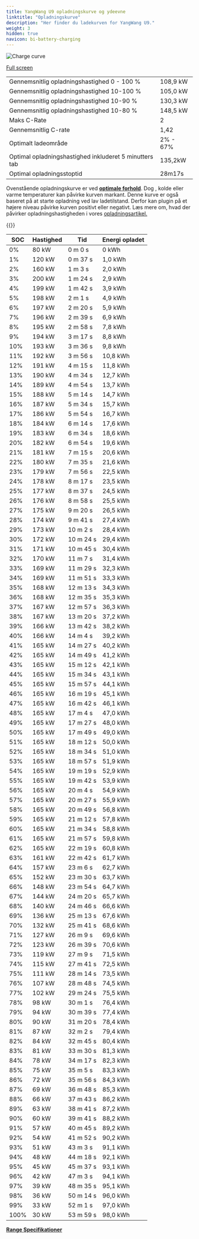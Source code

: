 ```yaml
---
title: YangWang U9 opladningskurve og ydeevne
linktitle: "Opladningskurve"
description: "Her finder du ladekurven for YangWang U9."
weight: 3
hidden: true
navicon: bi-battery-charging
---
```

<!-- markdownlint-disable MD033 -->
<img src="../chargingcurve.svg" alt="Charge curve" class="img-fluid">

[Full screen](../chargingcurve.svg)


<table class="table table-striped border">
<tbody>
<tr>
<td>Gennemsnitlig opladningshastighed 0 - 100 %</td><td>108,9 kW</td>
</tr>
<tr>
<td>Gennemsnitlig opladningshastighed 10-100 %</td><td>105,0 kW</td>
</tr>
<tr>
<td>Gennemsnitlig opladningshastighed 10-90 %</td><td>130,3 kW</td>
</tr>
<tr>
<td>Gennemsnitlig opladningshastighed 10-80 %</td><td>148,5 kW</td>
</tr>
<tr>
<td>Maks C-Rate</td><td>2</td>
</tr>
<tr>
<td>Gennemsnitlig C-rate</td><td>1,42</td>
</tr>
<tr>
<td>Optimalt ladeområde</td><td>2% - 67%</td>
</tr>
<tr>
<td>Optimal opladningshastighed inkluderet 5 minutters tab</td><td>135,2kW</td>
</tr>
<tr>
<td>Optimal opladningsstoptid</td><td>28m17s</td>
</tr>
</tbody>
</table>


Ovenstående opladningskurve er ved **[optimale forhold](../../../../../technology/battery/charging/#temperature)**. Dog , kolde eller varme temperaturer kan påvirke kurven markant. Denne kurve er også baseret på at starte opladning ved lav ladetilstand. Derfor kan plugin på et højere niveau påvirke kurven positivt eller negativt. Læs mere om, hvad der påvirker opladningshastigheden i vores [opladningsartikel.](../../../../../technology/battery/charging/)


{{<evkxdisplayaddarticle />}}
<table class="table table-striped border">
<thead>
<tr><th>SOC</th><th>Hastighed</th><th>Tid</th><th>Energi opladet</th></tr>
</thead>
<tbody>
<tr>
<td>0%</td><td>80 kW</td><td> 0 m 0 s </td><td>0 kWh </td>
</tr>
<tr>
<td>1%</td><td>120 kW</td><td> 0 m 37 s </td><td>1,0 kWh </td>
</tr>
<tr>
<td>2%</td><td>160 kW</td><td> 1 m 3 s </td><td>2,0 kWh </td>
</tr>
<tr>
<td>3%</td><td>200 kW</td><td> 1 m 24 s </td><td>2,9 kWh </td>
</tr>
<tr>
<td>4%</td><td>199 kW</td><td> 1 m 42 s </td><td>3,9 kWh </td>
</tr>
<tr>
<td>5%</td><td>198 kW</td><td> 2 m 1 s </td><td>4,9 kWh </td>
</tr>
<tr>
<td>6%</td><td>197 kW</td><td> 2 m 20 s </td><td>5,9 kWh </td>
</tr>
<tr>
<td>7%</td><td>196 kW</td><td> 2 m 39 s </td><td>6,9 kWh </td>
</tr>
<tr>
<td>8%</td><td>195 kW</td><td> 2 m 58 s </td><td>7,8 kWh </td>
</tr>
<tr>
<td>9%</td><td>194 kW</td><td> 3 m 17 s </td><td>8,8 kWh </td>
</tr>
<tr>
<td>10%</td><td>193 kW</td><td> 3 m 36 s </td><td>9,8 kWh </td>
</tr>
<tr>
<td>11%</td><td>192 kW</td><td> 3 m 56 s </td><td>10,8 kWh </td>
</tr>
<tr>
<td>12%</td><td>191 kW</td><td> 4 m 15 s </td><td>11,8 kWh </td>
</tr>
<tr>
<td>13%</td><td>190 kW</td><td> 4 m 34 s </td><td>12,7 kWh </td>
</tr>
<tr>
<td>14%</td><td>189 kW</td><td> 4 m 54 s </td><td>13,7 kWh </td>
</tr>
<tr>
<td>15%</td><td>188 kW</td><td> 5 m 14 s </td><td>14,7 kWh </td>
</tr>
<tr>
<td>16%</td><td>187 kW</td><td> 5 m 34 s </td><td>15,7 kWh </td>
</tr>
<tr>
<td>17%</td><td>186 kW</td><td> 5 m 54 s </td><td>16,7 kWh </td>
</tr>
<tr>
<td>18%</td><td>184 kW</td><td> 6 m 14 s </td><td>17,6 kWh </td>
</tr>
<tr>
<td>19%</td><td>183 kW</td><td> 6 m 34 s </td><td>18,6 kWh </td>
</tr>
<tr>
<td>20%</td><td>182 kW</td><td> 6 m 54 s </td><td>19,6 kWh </td>
</tr>
<tr>
<td>21%</td><td>181 kW</td><td> 7 m 15 s </td><td>20,6 kWh </td>
</tr>
<tr>
<td>22%</td><td>180 kW</td><td> 7 m 35 s </td><td>21,6 kWh </td>
</tr>
<tr>
<td>23%</td><td>179 kW</td><td> 7 m 56 s </td><td>22,5 kWh </td>
</tr>
<tr>
<td>24%</td><td>178 kW</td><td> 8 m 17 s </td><td>23,5 kWh </td>
</tr>
<tr>
<td>25%</td><td>177 kW</td><td> 8 m 37 s </td><td>24,5 kWh </td>
</tr>
<tr>
<td>26%</td><td>176 kW</td><td> 8 m 58 s </td><td>25,5 kWh </td>
</tr>
<tr>
<td>27%</td><td>175 kW</td><td> 9 m 20 s </td><td>26,5 kWh </td>
</tr>
<tr>
<td>28%</td><td>174 kW</td><td> 9 m 41 s </td><td>27,4 kWh </td>
</tr>
<tr>
<td>29%</td><td>173 kW</td><td> 10 m 2 s </td><td>28,4 kWh </td>
</tr>
<tr>
<td>30%</td><td>172 kW</td><td> 10 m 24 s </td><td>29,4 kWh </td>
</tr>
<tr>
<td>31%</td><td>171 kW</td><td> 10 m 45 s </td><td>30,4 kWh </td>
</tr>
<tr>
<td>32%</td><td>170 kW</td><td> 11 m 7 s </td><td>31,4 kWh </td>
</tr>
<tr>
<td>33%</td><td>169 kW</td><td> 11 m 29 s </td><td>32,3 kWh </td>
</tr>
<tr>
<td>34%</td><td>169 kW</td><td> 11 m 51 s </td><td>33,3 kWh </td>
</tr>
<tr>
<td>35%</td><td>168 kW</td><td> 12 m 13 s </td><td>34,3 kWh </td>
</tr>
<tr>
<td>36%</td><td>168 kW</td><td> 12 m 35 s </td><td>35,3 kWh </td>
</tr>
<tr>
<td>37%</td><td>167 kW</td><td> 12 m 57 s </td><td>36,3 kWh </td>
</tr>
<tr>
<td>38%</td><td>167 kW</td><td> 13 m 20 s </td><td>37,2 kWh </td>
</tr>
<tr>
<td>39%</td><td>166 kW</td><td> 13 m 42 s </td><td>38,2 kWh </td>
</tr>
<tr>
<td>40%</td><td>166 kW</td><td> 14 m 4 s </td><td>39,2 kWh </td>
</tr>
<tr>
<td>41%</td><td>165 kW</td><td> 14 m 27 s </td><td>40,2 kWh </td>
</tr>
<tr>
<td>42%</td><td>165 kW</td><td> 14 m 49 s </td><td>41,2 kWh </td>
</tr>
<tr>
<td>43%</td><td>165 kW</td><td> 15 m 12 s </td><td>42,1 kWh </td>
</tr>
<tr>
<td>44%</td><td>165 kW</td><td> 15 m 34 s </td><td>43,1 kWh </td>
</tr>
<tr>
<td>45%</td><td>165 kW</td><td> 15 m 57 s </td><td>44,1 kWh </td>
</tr>
<tr>
<td>46%</td><td>165 kW</td><td> 16 m 19 s </td><td>45,1 kWh </td>
</tr>
<tr>
<td>47%</td><td>165 kW</td><td> 16 m 42 s </td><td>46,1 kWh </td>
</tr>
<tr>
<td>48%</td><td>165 kW</td><td> 17 m 4 s </td><td>47,0 kWh </td>
</tr>
<tr>
<td>49%</td><td>165 kW</td><td> 17 m 27 s </td><td>48,0 kWh </td>
</tr>
<tr>
<td>50%</td><td>165 kW</td><td> 17 m 49 s </td><td>49,0 kWh </td>
</tr>
<tr>
<td>51%</td><td>165 kW</td><td> 18 m 12 s </td><td>50,0 kWh </td>
</tr>
<tr>
<td>52%</td><td>165 kW</td><td> 18 m 34 s </td><td>51,0 kWh </td>
</tr>
<tr>
<td>53%</td><td>165 kW</td><td> 18 m 57 s </td><td>51,9 kWh </td>
</tr>
<tr>
<td>54%</td><td>165 kW</td><td> 19 m 19 s </td><td>52,9 kWh </td>
</tr>
<tr>
<td>55%</td><td>165 kW</td><td> 19 m 42 s </td><td>53,9 kWh </td>
</tr>
<tr>
<td>56%</td><td>165 kW</td><td> 20 m 4 s </td><td>54,9 kWh </td>
</tr>
<tr>
<td>57%</td><td>165 kW</td><td> 20 m 27 s </td><td>55,9 kWh </td>
</tr>
<tr>
<td>58%</td><td>165 kW</td><td> 20 m 49 s </td><td>56,8 kWh </td>
</tr>
<tr>
<td>59%</td><td>165 kW</td><td> 21 m 12 s </td><td>57,8 kWh </td>
</tr>
<tr>
<td>60%</td><td>165 kW</td><td> 21 m 34 s </td><td>58,8 kWh </td>
</tr>
<tr>
<td>61%</td><td>165 kW</td><td> 21 m 57 s </td><td>59,8 kWh </td>
</tr>
<tr>
<td>62%</td><td>165 kW</td><td> 22 m 19 s </td><td>60,8 kWh </td>
</tr>
<tr>
<td>63%</td><td>161 kW</td><td> 22 m 42 s </td><td>61,7 kWh </td>
</tr>
<tr>
<td>64%</td><td>157 kW</td><td> 23 m 6 s </td><td>62,7 kWh </td>
</tr>
<tr>
<td>65%</td><td>152 kW</td><td> 23 m 30 s </td><td>63,7 kWh </td>
</tr>
<tr>
<td>66%</td><td>148 kW</td><td> 23 m 54 s </td><td>64,7 kWh </td>
</tr>
<tr>
<td>67%</td><td>144 kW</td><td> 24 m 20 s </td><td>65,7 kWh </td>
</tr>
<tr>
<td>68%</td><td>140 kW</td><td> 24 m 46 s </td><td>66,6 kWh </td>
</tr>
<tr>
<td>69%</td><td>136 kW</td><td> 25 m 13 s </td><td>67,6 kWh </td>
</tr>
<tr>
<td>70%</td><td>132 kW</td><td> 25 m 41 s </td><td>68,6 kWh </td>
</tr>
<tr>
<td>71%</td><td>127 kW</td><td> 26 m 9 s </td><td>69,6 kWh </td>
</tr>
<tr>
<td>72%</td><td>123 kW</td><td> 26 m 39 s </td><td>70,6 kWh </td>
</tr>
<tr>
<td>73%</td><td>119 kW</td><td> 27 m 9 s </td><td>71,5 kWh </td>
</tr>
<tr>
<td>74%</td><td>115 kW</td><td> 27 m 41 s </td><td>72,5 kWh </td>
</tr>
<tr>
<td>75%</td><td>111 kW</td><td> 28 m 14 s </td><td>73,5 kWh </td>
</tr>
<tr>
<td>76%</td><td>107 kW</td><td> 28 m 48 s </td><td>74,5 kWh </td>
</tr>
<tr>
<td>77%</td><td>102 kW</td><td> 29 m 24 s </td><td>75,5 kWh </td>
</tr>
<tr>
<td>78%</td><td>98 kW</td><td> 30 m 1 s </td><td>76,4 kWh </td>
</tr>
<tr>
<td>79%</td><td>94 kW</td><td> 30 m 39 s </td><td>77,4 kWh </td>
</tr>
<tr>
<td>80%</td><td>90 kW</td><td> 31 m 20 s </td><td>78,4 kWh </td>
</tr>
<tr>
<td>81%</td><td>87 kW</td><td> 32 m 2 s </td><td>79,4 kWh </td>
</tr>
<tr>
<td>82%</td><td>84 kW</td><td> 32 m 45 s </td><td>80,4 kWh </td>
</tr>
<tr>
<td>83%</td><td>81 kW</td><td> 33 m 30 s </td><td>81,3 kWh </td>
</tr>
<tr>
<td>84%</td><td>78 kW</td><td> 34 m 17 s </td><td>82,3 kWh </td>
</tr>
<tr>
<td>85%</td><td>75 kW</td><td> 35 m 5 s </td><td>83,3 kWh </td>
</tr>
<tr>
<td>86%</td><td>72 kW</td><td> 35 m 56 s </td><td>84,3 kWh </td>
</tr>
<tr>
<td>87%</td><td>69 kW</td><td> 36 m 48 s </td><td>85,3 kWh </td>
</tr>
<tr>
<td>88%</td><td>66 kW</td><td> 37 m 43 s </td><td>86,2 kWh </td>
</tr>
<tr>
<td>89%</td><td>63 kW</td><td> 38 m 41 s </td><td>87,2 kWh </td>
</tr>
<tr>
<td>90%</td><td>60 kW</td><td> 39 m 41 s </td><td>88,2 kWh </td>
</tr>
<tr>
<td>91%</td><td>57 kW</td><td> 40 m 45 s </td><td>89,2 kWh </td>
</tr>
<tr>
<td>92%</td><td>54 kW</td><td> 41 m 52 s </td><td>90,2 kWh </td>
</tr>
<tr>
<td>93%</td><td>51 kW</td><td> 43 m 3 s </td><td>91,1 kWh </td>
</tr>
<tr>
<td>94%</td><td>48 kW</td><td> 44 m 18 s </td><td>92,1 kWh </td>
</tr>
<tr>
<td>95%</td><td>45 kW</td><td> 45 m 37 s </td><td>93,1 kWh </td>
</tr>
<tr>
<td>96%</td><td>42 kW</td><td> 47 m 3 s </td><td>94,1 kWh </td>
</tr>
<tr>
<td>97%</td><td>39 kW</td><td> 48 m 35 s </td><td>95,1 kWh </td>
</tr>
<tr>
<td>98%</td><td>36 kW</td><td> 50 m 14 s </td><td>96,0 kWh </td>
</tr>
<tr>
<td>99%</td><td>33 kW</td><td> 52 m 1 s </td><td>97,0 kWh </td>
</tr>
<tr>
<td>100%</td><td>30 kW</td><td> 53 m 59 s </td><td>98,0 kWh </td>
</tr>
</tbody>
</table>

<div class="mt-3 mb-3">
<a href="../rangeandconsumption/" class="text-decoration-none text-black">
<strong><i class="bi-arrow-left"></i> Range </strong>
</a>
<a href="../specifications/" class="text-decoration-none text-black float-end">
<strong>Specifikationer <i class="bi-arrow-right"></i></strong>
</a>
</div>
